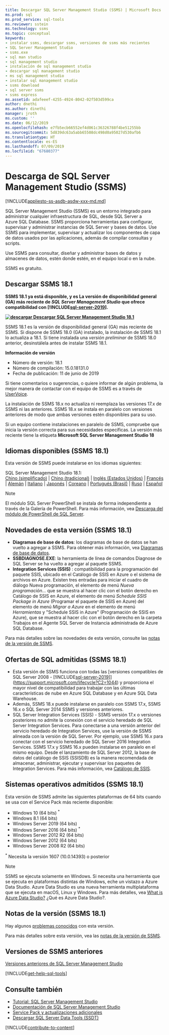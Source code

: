 ```yaml
---
title: Descargar SQL Server Management Studio (SSMS) | Microsoft Docs
ms.prod: sql
ms.prod_service: sql-tools
ms.reviewer: sstein
ms.technology: ssms
ms.topic: conceptual
keywords:
- instalar ssms, descargar ssms, versiones de ssms más recientes
- SQL Server Management Studio
- ssms.exe
- sql man studio
- sql management studio
- instalación de sql management studio
- descargar sql management studio
- ms sql management studio
- instalar sql management studio
- ssms download
- sql server ssms
- ssms express
ms.assetid: adafeeef-4255-4924-8042-02f503d599ca
author: dnethi
ms.author: dinethi
manager: jroth
ms.custom: ''
ms.date: 06/12/2019
ms.openlocfilehash: e7fb5ecb66552ef4d061c36326788f4be51255bb
ms.sourcegitcommit: 5d839dc63a5abb65508dc498d0a95027d530afb6
ms.translationtype: HT
ms.contentlocale: es-ES
ms.lasthandoff: 07/09/2019
ms.locfileid: "67680377"
---
```

# <a name="download-sql-server-management-studio-ssms"></a>Descarga de SQL Server Management Studio (SSMS)

[!INCLUDE[appliesto-ss-asdb-asdw-xxx-md.md](../includes/appliesto-ss-asdb-asdw-xxx-md.md)]

SQL Server Management Studio (SSMS) es un entorno integrado para administrar cualquier infraestructura de SQL, desde SQL Server a Azure SQL Database. SSMS proporciona herramientas para configurar, supervisar y administrar instancias de SQL Server y bases de datos. Use SSMS para implementar, supervisar y actualizar los componentes de capa de datos usados por las aplicaciones, además de compilar consultas y scripts.

Use SSMS para consultar, diseñar y administrar bases de datos y almacenes de datos, estén donde estén, en el equipo local o en la nube.

SSMS es gratuito.

## <a name="download-ssms-181"></a>Descargar SSMS 18.1

**SSMS 18.1 ya está disponible, y es La versión de disponibilidad general (GA) más reciente de *SQL Server Management Studio* que ofrece compatibilidad con [!INCLUDE[sql-server-2019](../includes/sssqlv15-md.md)].**

**[![descargar](../ssdt/media/download.png) Descargar SQL Server Management Studio 18.1](https://go.microsoft.com/fwlink/?linkid=2094583)**

SSMS 18.1 es la versión de disponibilidad general (GA) más reciente de SSMS. Si dispone de SSMS 18.0 (GA) instalado, la instalación de SSMS 18.1 lo actualiza a 18.1. Si tiene instalada una *versión preliminar* de SSMS 18.0 anterior, desinstálela antes de instalar SSMS 18.1.

**Información de versión**

- Número de versión: 18.1<br>
- Número de compilación: 15.0.18131.0<br>
- Fecha de publicación: 11 de junio de 2019

Si tiene comentarios o sugerencias, o quiere informar de algún problema, la mejor manera de contactar con el equipo de SSMS es a través de [UserVoice](https://aka.ms/sqlfeedback).

La instalación de SSMS 18.x no actualiza ni reemplaza las versiones 17.x de SSMS ni las anteriores. SSMS 18.x se instala en paralelo con versiones anteriores de modo que ambas versiones estén disponibles para su uso.

Si un equipo contiene instalaciones en paralelo de SSMS, compruebe que inicia la versión correcta para sus necesidades específicas. La versión más reciente tiene la etiqueta **Microsoft SQL Server Management Studio 18**

## <a name="available-languages-ssms-181"></a>Idiomas disponibles (SSMS 18.1)

Esta versión de SSMS puede instalarse en los idiomas siguientes:

SQL Server Management Studio 18.1:<br>
[Chino (simplificado)](https://go.microsoft.com/fwlink/?linkid=2094583&clcid=0x804) | [Chino (tradicional)](https://go.microsoft.com/fwlink/?linkid=2094583&clcid=0x404) | [Inglés (Estados Unidos)](https://go.microsoft.com/fwlink/?linkid=2094583&clcid=0x409) | [Francés](https://go.microsoft.com/fwlink/?linkid=2094583&clcid=0x40c) | [Alemán](https://go.microsoft.com/fwlink/?linkid=2094583&clcid=0x407) | [Italiano](https://go.microsoft.com/fwlink/?linkid=2094583&clcid=0x410) | [Japonés](https://go.microsoft.com/fwlink/?linkid=2094583&clcid=0x411) | [Coreano](https://go.microsoft.com/fwlink/?linkid=2094583&clcid=0x412) | [Portugués (Brasil)](https://go.microsoft.com/fwlink/?linkid=2094583&clcid=0x416) | [Ruso](https://go.microsoft.com/fwlink/?linkid=2094583&clcid=0x419) | [Español](https://go.microsoft.com/fwlink/?linkid=2094583&clcid=0x40a)

> [!NOTE]
> El módulo SQL Server PowerShell se instala de forma independiente a través de la Galería de PowerShell. Para más información, vea [Descarga del módulo de PowerShell de SQL Server](download-sql-server-ps-module.md).

## <a name="new-in-this-release-ssms-181"></a>Novedades de esta versión (SSMS 18.1)

- **Diagramas de base de datos**: los diagramas de base de datos se han vuelto a agregar a SSMS. Para obtener más información, vea [Diagramas de base de datos](https://feedback.azure.com/forums/908035/suggestions/37507828).
- **SSBDIAGNOSE.EXE**: la herramienta de línea de comandos Diagnose de SQL Server se ha vuelto a agregar al paquete SSMS.
- **Integration Services (SSIS)** : compatibilidad para la programación del paquete SSIS, ubicado en el Catálogo de SSIS en Azure o el sistema de archivos en Azure. Existen tres entradas para iniciar el cuadro de diálogo Nueva programación, el elemento de menú *Nueva programación…* que se muestra al hacer clic con el botón derecho en Catálogo de SSIS en Azure, el elemento de menú *Schedule SSIS Package in Azure* (Programar el paquete de SSIS en Azure) del elemento de menú *Migrar a Azure* en el elemento de menú *Herramientas* y "Schedule SSIS in Azure" (Programación de SSIS en Azure), que se muestra al hacer clic con el botón derecho en la carpeta Trabajos en el Agente SQL Server de Instancia administrada de Azure SQL Database.

Para más detalles sobre las novedades de esta versión, consulte las [notas de la versión de SSMS](release-notes-ssms.md).

## <a name="supported-sql-offerings-ssms-181"></a>Ofertas de SQL admitidas (SSMS 18.1)

* Esta versión de SSMS funciona con todas las [versiones compatibles de SQL Server 2008 - [!INCLUDE[sql-server-2019](../includes/sssqlv15-md.md)]](https://support.microsoft.com/lifecycle?C2=1044) y proporciona el mayor nivel de compatibilidad para trabajar con las últimas características de nube en Azure SQL Database y en Azure SQL Data Warehouse.
* Además, SSMS 18.x puede instalarse en paralelo con SSMS 17.x, SSMS 16.x o SQL Server 2014 SSMS y versiones anteriores.
* SQL Server Integration Services (SSIS) - SSMS versión 17.x o versiones posteriores no admite la conexión con el servicio heredado de SQL Server Integration Services. Para conectarse a una versión anterior del servicio heredado de Integration Services, use la versión de SSMS alineada con la versión de SQL Server. Por ejemplo, use SSMS 16.x para conectar con el servicio heredado de SQL Server 2016 Integration Services. SSMS 17.x y SSMS 16.x pueden instalarse en paralelo en el mismo equipo. Desde el lanzamiento de SQL Server 2012, la base de datos del catálogo de SSIS (SSISDB) es la manera recomendada de almacenar, administrar, ejecutar y supervisar los paquetes de Integration Services. Para más información, vea [Catálogo de SSIS](../integration-services/catalog/ssis-catalog.md).

## <a name="supported-operating-systems-ssms-181"></a>Sistemas operativos admitidos (SSMS 18.1)

Esta versión de SSMS admite las siguientes plataformas de 64 bits cuando se usa con el Service Pack más reciente disponible:

- Windows 10 (64 bits) <sup>*</sup>
- Windows 8.1 (64 bits)
- Windows Server 2019 (64 bits)
- Windows Server 2016 (64 bits) <sup>*</sup>
- Windows Server 2012 R2 (64 bits)
- Windows Server 2012 (64 bits)
- Windows Server 2008 R2 (64 bits)

<sup>*</sup> Necesita la versión 1607 (10.0.14393) o posterior

> [!NOTE]
> SSMS se ejecuta solamente en Windows. Si necesita una herramienta que se ejecuta en plataformas distintas de Windows, eche un vistazo a Azure Data Studio. Azure Data Studio es una nueva herramienta multiplataforma que se ejecuta en macOS, Linux y Windows. Para más detalles, vea [What is Azure Data Studio?](../azure-data-studio/what-is.md) ¿Qué es Azure Data Studio?.

## <a name="release-notes-ssms-181"></a>Notas de la versión (SSMS 18.1)

Hay algunos [problemas conocidos](release-notes-ssms.md#known-issues-181) con esta versión.

Para más detalles sobre esta versión, vea las [notas de la versión de SSMS](release-notes-ssms.md).

## <a name="previous-ssms-releases"></a>Versiones de SSMS anteriores

[Versiones anteriores de SQL Server Management Studio](../ssms/release-notes-ssms.md#previous-ssms-releases)

[!INCLUDE[get-help-sql-tools](../includes/paragraph-content/get-help-sql-tools.md)]

## <a name="see-also"></a>Consulte también

- [Tutorial: SQL Server Management Studio](tutorials/tutorial-sql-server-management-studio.md)
- [Documentación de SQL Server Management Studio](sql-server-management-studio-ssms.md)
- [Service Pack y actualizaciones adicionales](https://technet.microsoft.com/sqlserver/ff803383.aspx)
- [Descargar SQL Server Data Tools (SSDT)](../ssdt/download-sql-server-data-tools-ssdt.md)

[!INCLUDE[contribute-to-content](../includes/paragraph-content/contribute-to-content.md)]
